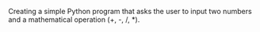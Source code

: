 Creating a simple Python program that asks the user to input two numbers and a mathematical operation (+, -, /, *).
